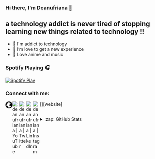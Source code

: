 ### Hi there, I'm Deanufriana 👋

## a technology addict is never tired of stopping learning new things related to technology !!

- 🔭 I'm addict to technology
- 🌱 I’m love to get a new experience
- 👯 Love anime and music

### Spotify Playing 🎧

[<img src="https://now-playing-codestackr.vercel.app/api/spotify-playing" alt="Spotify Play" width="350" />](https://open.spotify.com/user/mysilkyheart)

### Connect with me:

[<img align="left" alt="deanufriana.com" width="22px" src="https://raw.githubusercontent.com/iconic/open-iconic/master/svg/globe.svg" />][website]
[<img align="left" alt="deanufriana | YouTube" width="22px" src="https://cdn.jsdelivr.net/npm/simple-icons@v3/icons/youtube.svg" />][youtube]
[<img align="left" alt="deanufriana | Twitter" width="22px" src="https://cdn.jsdelivr.net/npm/simple-icons@v3/icons/twitter.svg" />][twitter]
[<img align="left" alt="deanufriana | LinkedIn" width="22px" src="https://cdn.jsdelivr.net/npm/simple-icons@v3/icons/linkedin.svg" />][linkedin]
[<img align="left" alt="deanufriana | Instagram" width="22px" src="https://cdn.jsdelivr.net/npm/simple-icons@v3/icons/instagram.svg" />][instagram]

<br />

<details>
  <summary>:zap: GitHub Stats</summary>

  <img align="left" alt="codeSTACKr's GitHub Stats" src="https://github-readme-stats.vercel.app/api?username=mysilkyheart&show_icons=true&hide_border=true" />
</details>

[twitter]: https://twitter.com/deanufriana
[youtube]: https://www.youtube.com/DeviAdiNufriana
[instagram]: https://www.instagram.com/deanufriana/
[linkedin]: https://www.linkedin.com/in/devi-adi-nufriana-6a174a12a/